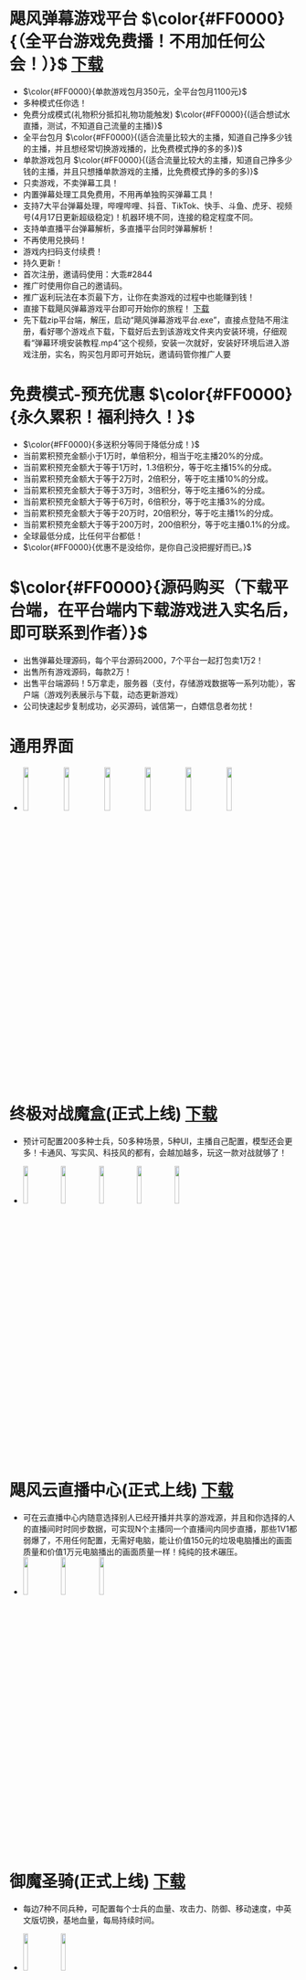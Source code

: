 # 飓风弹幕游戏平台 $\color{#FF0000}{（全平台游戏免费播！不用加任何公会！）}$ [下载](https://github.com/dhrdzy/DanMuGame/releases/download/App/App.zip)
- $\color{#FF0000}{单款游戏包月350元，全平台包月1100元}$
- 多种模式任你选！
- 免费分成模式(礼物积分抵扣礼物功能触发) $\color{#FF0000}{(适合想试水直播，测试，不知道自己流量的主播)}$
- 全平台包月 $\color{#FF0000}{(适合流量比较大的主播，知道自己挣多少钱的主播，并且想经常切换游戏播的，比免费模式挣的多的多)}$
- 单款游戏包月 $\color{#FF0000}{(适合流量比较大的主播，知道自己挣多少钱的主播，并且只想播单款游戏的主播，比免费模式挣的多的多)}$
- 只卖游戏，不卖弹幕工具！
- 内置弹幕处理工具免费用，不用再单独购买弹幕工具！
- 支持7大平台弹幕处理，哔哩哔哩、抖音、TikTok、快手、斗鱼、虎牙、视频号(4月17日更新超级稳定)！机器环境不同，连接的稳定程度不同。
- 支持单直播平台弹幕解析，多直播平台同时弹幕解析！
- 不再使用兑换码！
- 游戏内扫码支付续费！
- 持久更新！
- 首次注册，邀请码使用：大乖#2844
- 推广时使用你自己的邀请码。
- 推广返利玩法在本页最下方，让你在卖游戏的过程中也能赚到钱！
- 直接下载飓风弹幕游戏平台即可开始你的旅程！ [下载](https://github.com/dhrdzy/DanMuGame/releases/download/App/App.zip)
- 先下载zip平台端，解压，启动“飓风弹幕游戏平台.exe”，直接点登陆不用注册，看好哪个游戏点下载，下载好后去到该游戏文件夹内安装环境，仔细观看“弹幕环境安装教程.mp4”这个视频，安装一次就好，安装好环境后进入游戏注册，实名，购买包月即可开始玩，邀请码管你推广人要

# 免费模式-预充优惠 $\color{#FF0000}{永久累积！福利持久！}$
- $\color{#FF0000}{多送积分等同于降低分成！}$
- 当前累积预充金额小于1万时，单倍积分，相当于吃主播20%的分成。
- 当前累积预充金额大于等于1万时，1.3倍积分，等于吃主播15%的分成。
- 当前累积预充金额大于等于2万时，2倍积分，等于吃主播10%的分成。
- 当前累积预充金额大于等于3万时，3倍积分，等于吃主播6%的分成。
- 当前累积预充金额大于等于6万时，6倍积分，等于吃主播3%的分成。
- 当前累积预充金额大于等于20万时，20倍积分，等于吃主播1%的分成。
- 当前累积预充金额大于等于200万时，200倍积分，等于吃主播0.1%的分成。
- 全球最低分成，比任何平台都低！
- $\color{#FF0000}{优惠不是没给你，是你自己没把握好而已。}$

# $\color{#FF0000}{源码购买（下载平台端，在平台端内下载游戏进入实名后，即可联系到作者）}$
- 出售弹幕处理源码，每个平台源码2000，7个平台一起打包卖1万2！
- 出售所有游戏源码，每款2万！
- 出售平台端源码！5万拿走，服务器（支付，存储游戏数据等一系列功能），客户端（游戏列表展示与下载，动态更新游戏）
- 公司快速起步复制成功，必买源码，诚信第一，白嫖信息者勿扰！

# 通用界面
- <img decoding="async" src="https://github.com/dhrdzy/DanMuGame/blob/main/飓风弹幕游戏平台/1.png" width="14%" hight="14%"> <img decoding="async" src="https://github.com/dhrdzy/DanMuGame/blob/main/飓风弹幕游戏平台/2.png" width="14%" hight="14%"> <img decoding="async" src="https://github.com/dhrdzy/DanMuGame/blob/main/御魔圣骑/1.png" width="14%" hight="14%"> <img decoding="async" src="https://github.com/dhrdzy/DanMuGame/blob/main/御魔圣骑/2.png" width="14%" hight="14%"> <img decoding="async" src="https://github.com/dhrdzy/DanMuGame/blob/main/御魔圣骑/3.png" width="14%" hight="14%"> <img decoding="async" src="https://github.com/dhrdzy/DanMuGame/blob/main/御魔圣骑/4.png" width="14%" hight="14%">

# 终极对战魔盒(正式上线)  [下载](https://github.com/dhrdzy/DanMuGame/releases/download/App/App.zip)
- 预计可配置200多种士兵，50多种场景，5种UI，主播自己配置，模型还会更多！卡通风、写实风、科技风的都有，会越加越多，玩这一款对战就够了！

- <img decoding="async" src="https://github.com/dhrdzy/DanMuGame/blob/main/终极对战魔盒/1.jpg" width="13%" hight="13%"> <img decoding="async" src="https://github.com/dhrdzy/DanMuGame/blob/main/终极对战魔盒/2.jpg" width="13%" hight="13%"> <img decoding="async" src="https://github.com/dhrdzy/DanMuGame/blob/main/终极对战魔盒/3.jpg" width="13%" hight="13%"> <img decoding="async" src="https://github.com/dhrdzy/DanMuGame/blob/main/终极对战魔盒/4.jpg" width="13%" hight="13%"> <img decoding="async" src="https://github.com/dhrdzy/DanMuGame/blob/main/终极对战魔盒/5.jpg" width="13%" hight="13%">

# 飓风云直播中心(正式上线)  [下载](https://github.com/dhrdzy/DanMuGame/releases/download/App/App.zip)
- 可在云直播中心内随意选择别人已经开播并共享的游戏源，并且和你选择的人的直播间时时同步数据，可实现N个主播同一个直播间内同步直播，那些1V1都弱爆了，不用任何配置，无需好电脑，能让价值150元的垃圾电脑播出的画面质量和价值1万元电脑播出的画面质量一样！纯纯的技术碾压。
- <img decoding="async" src="https://github.com/dhrdzy/DanMuGame/blob/main/飓风云直播中心/1.png" width="13%" hight="13%"> <img decoding="async" src="https://github.com/dhrdzy/DanMuGame/blob/main/飓风云直播中心/2.png" width="13%" hight="13%"> <img decoding="async" src="https://github.com/dhrdzy/DanMuGame/blob/main/飓风云直播中心/3.png" width="13%" hight="13%">

# 御魔圣骑(正式上线)  [下载](https://github.com/dhrdzy/DanMuGame/releases/download/App/App.zip)
- 每边7种不同兵种，可配置每个士兵的血量、攻击力、防御、移动速度，中英文版切换，基地血量，每局持续时间。

- <img decoding="async" src="https://github.com/dhrdzy/DanMuGame/blob/main/御魔圣骑/7.png" width="13%" hight="13%"> <img decoding="async" src="https://github.com/dhrdzy/DanMuGame/blob/main/御魔圣骑/9.png" width="13%" hight="13%">

# 领主争霸(正式上线)  [下载](https://github.com/dhrdzy/DanMuGame/releases/download/App/App.zip)

- 每边6种兵，直接干！可配置每个士兵的血量、攻击力、防御、移动速度，中英文版切换，基地血量，每局持续时间。
- <img decoding="async" src="https://github.com/dhrdzy/DanMuGame/blob/main/%E9%A2%86%E4%B8%BB%E6%88%98%E4%BA%89/1.png" width="14%" hight="14%"> <img decoding="async" src="https://github.com/dhrdzy/DanMuGame/blob/main/%E9%A2%86%E4%B8%BB%E6%88%98%E4%BA%89/2.png" width="13%" hight="13%"> <img decoding="async" src="https://github.com/dhrdzy/DanMuGame/blob/main/%E9%A2%86%E4%B8%BB%E6%88%98%E4%BA%89/3.png" width="13%" hight="13%">

# 乱斗竞技场(正式上线)  [下载](https://github.com/dhrdzy/DanMuGame/releases/download/App/App.zip)
- <img decoding="async" src="https://github.com/dhrdzy/DanMuGame/blob/main/乱斗竞技场/1.png" width="14%" hight="14%"> <img decoding="async" src="https://github.com/dhrdzy/DanMuGame/blob/main/乱斗竞技场/2.png" width="13%" hight="13%"> <img decoding="async" src="https://github.com/dhrdzy/DanMuGame/blob/main/乱斗竞技场/3.png" width="13%" hight="13%">

# 龙城之战(研发中)  [下载](https://github.com/dhrdzy/DanMuGame/releases/download/App/App.zip)
- <img decoding="async" src="https://github.com/dhrdzy/DanMuGame/blob/main/龙城之战/1.png" width="14%" hight="14%"> <img decoding="async" src="https://github.com/dhrdzy/DanMuGame/blob/main/龙城之战/2.png" width="13%" hight="13%"> <img decoding="async" src="https://github.com/dhrdzy/DanMuGame/blob/main/龙城之战/3.png" width="13%" hight="13%"> <img decoding="async" src="https://github.com/dhrdzy/DanMuGame/blob/main/龙城之战/4.png" width="13%" hight="13%">

# 森林马拉松3D(正式上线)  [下载](https://github.com/dhrdzy/DanMuGame/releases/download/App/App.zip)
- <img decoding="async" src="https://github.com/dhrdzy/DanMuGame/blob/main/森林马拉松3D/1.png" width="14%" hight="14%"> <img decoding="async" src="https://github.com/dhrdzy/DanMuGame/blob/main/森林马拉松3D/2.png" width="13%" hight="13%"> <img decoding="async" src="https://github.com/dhrdzy/DanMuGame/blob/main/森林马拉松3D/3.png" width="13%" hight="13%"> <img decoding="async" src="https://github.com/dhrdzy/DanMuGame/blob/main/森林马拉松3D/4.png" width="13%" hight="13%"> <img decoding="async" src="https://github.com/dhrdzy/DanMuGame/blob/main/森林马拉松3D/5.png" width="13%" hight="13%"> <img decoding="async" src="https://github.com/dhrdzy/DanMuGame/blob/main/森林马拉松3D/6.png" width="13%" hight="13%">
- 赛跑，扔道具，拿第一！

# 太空马拉松(正式上线)  [下载](https://github.com/dhrdzy/DanMuGame/releases/download/App/App.zip)
- <img decoding="async" src="https://github.com/dhrdzy/DanMuGame/blob/main/太空马拉松/1.png" width="14%" hight="14%"> <img decoding="async" src="https://github.com/dhrdzy/DanMuGame/blob/main/太空马拉松/2.png" width="13%" hight="13%"> <img decoding="async" src="https://github.com/dhrdzy/DanMuGame/blob/main/太空马拉松/3.png" width="13%" hight="13%"> <img decoding="async" src="https://github.com/dhrdzy/DanMuGame/blob/main/太空马拉松/4.png" width="13%" hight="13%">
- 赛跑，扔道具，拿第一！

# 宠物庄园(正式上线)  [下载](https://github.com/dhrdzy/DanMuGame/releases/download/App/App.zip)
- <img decoding="async" src="https://github.com/dhrdzy/DanMuGame/blob/main/宠物庄园/1.jpg" width="14%" hight="14%"> <img decoding="async" src="https://github.com/dhrdzy/DanMuGame/blob/main/宠物庄园/2.jpg" width="13%" hight="13%"> <img decoding="async" src="https://github.com/dhrdzy/DanMuGame/blob/main/宠物庄园/3.png" width="13%" hight="13%"> <img decoding="async" src="https://github.com/dhrdzy/DanMuGame/blob/main/宠物庄园/4.png" width="13%" hight="13%"> <img decoding="async" src="https://github.com/dhrdzy/DanMuGame/blob/main/宠物庄园/5.png" width="13%" hight="13%">
- 全新的喂养幻化系统，230多个宝可梦模型，可培养多个宠物，打造自己的宠物战队，充钻干，突破、进化、升星、进阶、转生功能齐全，道具多样：突破丹、进化石、升星石、进阶石、转生石，还有各种强化挂机辅助丹药，打BOSS拿排名，掉落多样，后期的庄园战，各大庄园之间对战每晚对决，快来占领自己的场地吧！

# 疯狂蹦迪(正式上线)  [下载](https://github.com/dhrdzy/DanMuGame/releases/download/App/App.zip)
- <img decoding="async" src="https://github.com/dhrdzy/DanMuGame/blob/main/疯狂蹦迪/1.png" width="14%" hight="14%"> <img decoding="async" src="https://github.com/dhrdzy/DanMuGame/blob/main/疯狂蹦迪/2.png" width="13%" hight="13%">
- 几十种舞蹈，移动，变大，查看位置，翅膀盲盒，前3上台，积分榜

# 永恒拉力赛(正式上线)  [下载](https://github.com/dhrdzy/DanMuGame/releases/download/App/App.zip)
- <img decoding="async" src="https://github.com/dhrdzy/DanMuGame/blob/main/永恒拉力赛/1.png" width="14%" hight="14%"> <img decoding="async" src="https://github.com/dhrdzy/DanMuGame/blob/main/永恒拉力赛/2.png" width="13%" hight="13%"> <img decoding="async" src="https://github.com/dhrdzy/DanMuGame/blob/main/永恒拉力赛/3.png" width="13%" hight="13%"> <img decoding="async" src="https://github.com/dhrdzy/DanMuGame/blob/main/永恒拉力赛/4.png" width="13%" hight="13%"> <img decoding="async" src="https://github.com/dhrdzy/DanMuGame/blob/main/永恒拉力赛/5.png" width="13%" hight="13%"> <img decoding="async" src="https://github.com/dhrdzy/DanMuGame/blob/main/永恒拉力赛/6.png" width="13%" hight="13%">
- 一场永恒的赛车拉力赛，包含加速、特写、翻倍积分、加汽油、临时维修、大修，3种盲盒买车等功能，还有最新的的世界排名系统，喜欢的直接买！

# 公路飙车(正式上线)  [下载](https://github.com/dhrdzy/DanMuGame/releases/download/App/App.zip)
- <img decoding="async" src="https://github.com/dhrdzy/DanMuGame/blob/main/公路飙车/1.png" width="14%" hight="14%"> <img decoding="async" src="https://github.com/dhrdzy/DanMuGame/blob/main/公路飙车/2.png" width="13%" hight="13%"> <img decoding="async" src="https://github.com/dhrdzy/DanMuGame/blob/main/公路飙车/3.png" width="13%" hight="13%">
- 赛跑，扔道具，拿第一！



# 守护家园(研发中)  下载
# 宝藏帝国(研发中)  下载
# 火星计划(研发中)  下载
# 恐怖鬼屋(研发中)  下载
# 拔河比赛(研发中)  下载
# 森林飘移(跑圈版)(研发中)  下载
# 升官发财(研发中)  下载


# 推广返利说明
- 如何获得推广游戏的返利分成？
- 1、A帐号实名御魔圣骑，B帐号用A帐号邀请码注册实名购买御魔圣骑，A有返利。
- 2、A帐号没实名领主争霸，B帐号用A帐号邀请码注册实名购买领主争霸，A无返利。
- 注意：A帐号与B帐号相同支付宝信息时，B无法给A返利。
- 初始帐号默认返利8%。
- 如何修改设置好的支付宝信息？
- 答：换台机器登录那款游戏，重新实名绑定就好。
